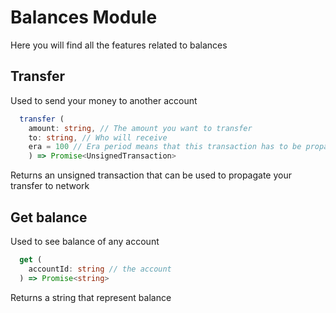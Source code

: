 # Balances Module

Here you will find all the features related to balances

## Transfer

Used to send your money to another account

``` typescript
  transfer (
    amount: string, // The amount you want to transfer 
    to: string, // Who will receive
    era = 100 // Era period means that this transaction has to be propagated in a maximum of 100 blocks after its creation
    ) => Promise<UnsignedTransaction>
```

Returns an unsigned transaction that can be used to propagate your transfer to network

## Get balance

Used to see balance of any account

```typescript
  get (
    accountId: string // the account
  ) => Promise<string>
```

Returns a string that represent balance
